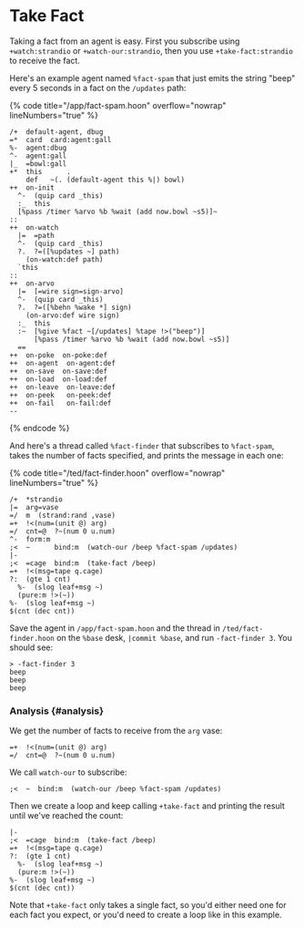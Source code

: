 # Take Fact

Taking a fact from an agent is easy. First you subscribe using `+watch:strandio` or `+watch-our:strandio`, then you use `+take-fact:strandio` to receive the fact.

Here's an example agent named `%fact-spam` that just emits the string "beep" every 5 seconds in a fact on the `/updates` path:

{% code title="/app/fact-spam.hoon" overflow="nowrap" lineNumbers="true" %}
```hoon
/+  default-agent, dbug
=*  card  card:agent:gall
%-  agent:dbug
^-  agent:gall
|_  =bowl:gall
+*  this      .
    def   ~(. (default-agent this %|) bowl)
++  on-init
  ^-  (quip card _this)
  :_  this
  [%pass /timer %arvo %b %wait (add now.bowl ~s5)]~
::
++  on-watch
  |=  =path
  ^-  (quip card _this)
  ?.  ?=([%updates ~] path)
    (on-watch:def path)
  `this
::
++  on-arvo
  |=  [=wire sign=sign-arvo]
  ^-  (quip card _this)
  ?.  ?=([%behn %wake *] sign)
    (on-arvo:def wire sign)
  :_  this
  :~  [%give %fact ~[/updates] %tape !>("beep")]
      [%pass /timer %arvo %b %wait (add now.bowl ~s5)]
  ==
++  on-poke  on-poke:def
++  on-agent  on-agent:def
++  on-save  on-save:def
++  on-load  on-load:def
++  on-leave  on-leave:def
++  on-peek   on-peek:def
++  on-fail   on-fail:def
--
```
{% endcode %}

And here's a thread called `%fact-finder` that subscribes to `%fact-spam`, takes the number of facts specified, and prints the message in each one:

{% code title="/ted/fact-finder.hoon" overflow="nowrap" lineNumbers="true" %}
```hoon
/+  *strandio
|=  arg=vase
=/  m  (strand:rand ,vase)
=+  !<(num=(unit @) arg)
=/  cnt=@  ?~(num 0 u.num)
^-  form:m
;<  ~      bind:m  (watch-our /beep %fact-spam /updates)
|-
;<  =cage  bind:m  (take-fact /beep)
=+  !<(msg=tape q.cage)
?:  (gte 1 cnt)
  %-  (slog leaf+msg ~)
  (pure:m !>(~))
%-  (slog leaf+msg ~)
$(cnt (dec cnt))
```

Save the agent in `/app/fact-spam.hoon` and the thread in `/ted/fact-finder.hoon` on the `%base` desk, `|commit %base`, and run `-fact-finder 3`. You should see:

```
> -fact-finder 3
beep
beep
beep
```

### Analysis {#analysis}

We get the number of facts to receive from the `arg` vase:

```hoon
=+  !<(num=(unit @) arg)
=/  cnt=@  ?~(num 0 u.num)
```

We call `watch-our` to subscribe:

```hoon
;<  ~  bind:m  (watch-our /beep %fact-spam /updates)
```

Then we create a loop and keep calling `+take-fact` and printing the result until we've reached the count:

```hoon
|-
;<  =cage  bind:m  (take-fact /beep)
=+  !<(msg=tape q.cage)
?:  (gte 1 cnt)
  %-  (slog leaf+msg ~)
  (pure:m !>(~))
%-  (slog leaf+msg ~)
$(cnt (dec cnt))
```


Note that `+take-fact` only takes a single fact, so you'd either need one for each fact you expect, or you'd need to create a loop like in this example.
